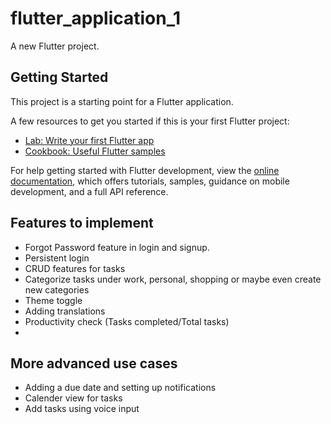 # flutter_application_1

A new Flutter project.

## Getting Started

This project is a starting point for a Flutter application.

A few resources to get you started if this is your first Flutter project:

- [Lab: Write your first Flutter app](https://docs.flutter.dev/get-started/codelab)
- [Cookbook: Useful Flutter samples](https://docs.flutter.dev/cookbook)

For help getting started with Flutter development, view the
[online documentation](https://docs.flutter.dev/), which offers tutorials,
samples, guidance on mobile development, and a full API reference.

## Features to implement

- Forgot Password feature in login and signup.
- Persistent login
- CRUD features for tasks
- Categorize tasks under work, personal, shopping or maybe even create new categories
- Theme toggle
- Adding translations
- Productivity check (Tasks completed/Total tasks)
- 

## More advanced use cases

- Adding a due date and setting up notifications
- Calender view for tasks
- Add tasks using voice input
